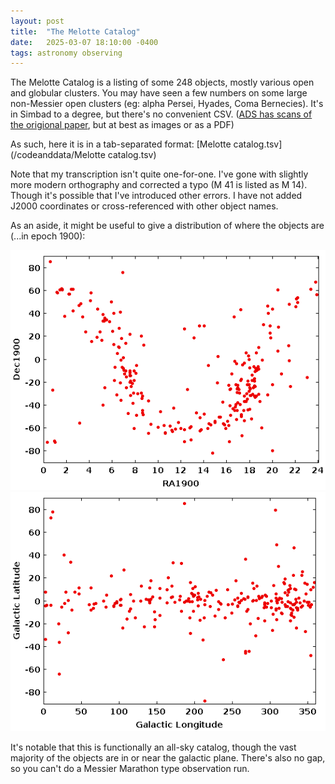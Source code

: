 ```yaml
---
layout: post
title:  "The Melotte Catalog"
date:   2025-03-07 18:10:00 -0400
tags: astronomy observing
---
```

The Melotte Catalog is a listing of some 248 objects, mostly various open and globular clusters. You may have seen a few numbers on some large non-Messier open clusters (eg: alpha Persei, Hyades, Coma Bernecies). It's in Simbad to a degree, but there's no convenient CSV. ([ADS has scans of the origional paper](https://ui.adsabs.harvard.edu/abs/1915MmRAS..60..175M/abstract), but at best as images or as a PDF)

As such, here it is in a tab-separated format: [Melotte catalog.tsv](/codeanddata/Melotte catalog.tsv)

Note that my transcription isn't quite one-for-one. I've gone with slightly more modern orthography and corrected a typo (M 41 is listed as M 14). Though it's possible that I've introduced other errors.
I have not added J2000 coordinates or cross-referenced with other object names.


As an aside, it might be useful to give a distribution of where the objects are (...in epoch 1900):

![RA and Dec graph](/images/MelotteRADE.png "The locations of the clusters in the Melotte catalog in c. 1900 right ascension and declination. Original numbers from the NGC and IC catalogs.")
![Galactic lat and lon graph](/images/MelotteGalLatLon.png "The locations of the clusters in the Melotte catalog in c. 1900 galactic latitude and longitude.")

It's notable that this is functionally an all-sky catalog, though the vast majority of the objects are in or near the galactic plane. There's also no gap, so you can't do a Messier Marathon type observation run.
